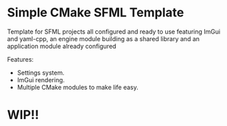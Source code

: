 # Simple CMake SFML Template
Template for SFML projects all configured and ready to use featuring ImGui and yaml-cpp, an engine module
building as a shared library and an application module already configured

Features:
 - Settings system.
 - ImGui rendering.
 - Multiple CMake modules to make life easy.

# WIP!!
